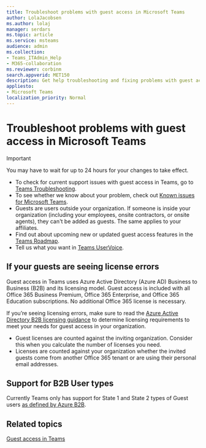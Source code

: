 ```yaml
---
title: Troubleshoot problems with guest access in Microsoft Teams
author: LolaJacobsen
ms.author: lolaj
manager: serdars
ms.topic: article
ms.service: msteams
audience: admin
ms.collection: 
- Teams_ITAdmin_Help
- M365-collaboration
ms.reviewer: corbinm
search.appverid: MET150
description: Get help troubleshooting and fixing problems with guest access in Microsoft Teams.
appliesto: 
- Microsoft Teams
localization_priority: Normal
---
```

Troubleshoot problems with guest access in Microsoft Teams
======================================================

> [!IMPORTANT]
> You may have to wait for up to 24 hours for your changes to take effect. 


- To check for current support issues with guest access in Teams, go to [Teams Troubleshooting](https://docs.microsoft.com/MicrosoftTeams/troubleshoot/).
- To see whether we know about your problem, check out [Known issues for Microsoft Teams](Known-issues.md).
- Guests are users outside your organization. If someone is inside your organization (including your employees, onsite contractors, or onsite agents), they can't be added as guests. The same applies to your affiliates.
- Find out about upcoming new or updated guest access features in the [Teams Roadmap](https://aka.ms/teamsroadmap).
- Tell us what you want in [Teams UserVoice](https://aka.ms/TeamsUserVoice).

## If your guests are seeing license errors

Guest access in Teams uses Azure Active Directory (Azure AD) Business to Business (B2B) and its licensing model. Guest access is included with all Office 365 Business Premium, Office 365 Enterprise, and Office 365 Education subscriptions. No additional Office 365 license is necessary.

If you’re seeing licensing errors, make sure to read the [Azure Active Directory B2B licensing guidance](https://docs.microsoft.com/azure/active-directory/b2b/licensing-guidance) to determine licensing requirements to meet your needs for guest access in your organization.


- Guest licenses are counted against the inviting organization. Consider this when you calculate the number of licenses you need.
- Licenses are counted against your organization whether the invited guests come from another Office 365 tenant or are using their personal email addresses.

## Support for B2B User types
Currently Teams only has support for State 1 and State 2 types of Guest users [as defined by Azure B2B](https://docs.microsoft.com/en-us/azure/active-directory/b2b/user-properties).

## Related topics

[Guest access in Teams](guest-access.md)


